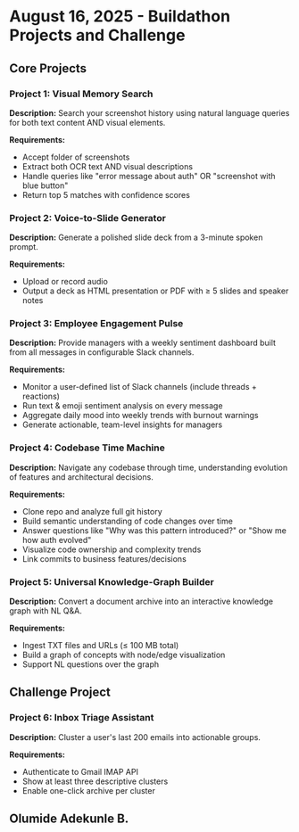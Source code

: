 # August 16, 2025 - Buildathon Projects and Challenge

## Core Projects

### Project 1: Visual Memory Search
**Description:** Search your screenshot history using natural language queries for both text content AND visual elements.

**Requirements:**
- Accept folder of screenshots
- Extract both OCR text AND visual descriptions
- Handle queries like "error message about auth" OR "screenshot with blue button"
- Return top 5 matches with confidence scores

### Project 2: Voice-to-Slide Generator
**Description:** Generate a polished slide deck from a 3-minute spoken prompt.

**Requirements:**
- Upload or record audio
- Output a deck as HTML presentation or PDF with ≥ 5 slides and speaker notes

### Project 3: Employee Engagement Pulse
**Description:** Provide managers with a weekly sentiment dashboard built from all messages in configurable Slack channels.

**Requirements:**
- Monitor a user-defined list of Slack channels (include threads + reactions)
- Run text & emoji sentiment analysis on every message
- Aggregate daily mood into weekly trends with burnout warnings
- Generate actionable, team-level insights for managers

### Project 4: Codebase Time Machine
**Description:** Navigate any codebase through time, understanding evolution of features and architectural decisions.

**Requirements:**
- Clone repo and analyze full git history
- Build semantic understanding of code changes over time
- Answer questions like "Why was this pattern introduced?" or "Show me how auth evolved"
- Visualize code ownership and complexity trends
- Link commits to business features/decisions

### Project 5: Universal Knowledge-Graph Builder
**Description:** Convert a document archive into an interactive knowledge graph with NL Q&A.

**Requirements:**
- Ingest TXT files and URLs (≤ 100 MB total)
- Build a graph of concepts with node/edge visualization
- Support NL questions over the graph

## Challenge Project

### Project 6: Inbox Triage Assistant
**Description:** Cluster a user's last 200 emails into actionable groups.

**Requirements:**
- Authenticate to Gmail IMAP API
- Show at least three descriptive clusters
- Enable one-click archive per cluster

## Olumide Adekunle B.
